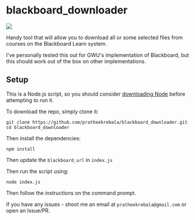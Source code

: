 # blackboard_downloader

![](https://i.imgur.com/SC69Ef4.gif)

Handy tool that will allow you to download all or some selected files from courses on the Blackboard Learn system.

I've personally tested this out for GWU's implementation of Blackboard, but this should work out of the box on other implementations.

## Setup

This is a Node.js script, so you should consider [downloading Node](http://nodejs.org/) before attempting to run it.

To download the repo, simply clone it:

	git clone https://github.com/pratheekrebala/blackboard_downloader.git
	cd blackboard_downloader

Then install the dependencies:

	npm install
  
Then update the `blackboard_url` in `index.js`

Then run the script using:

	node index.js
  
Then follow the instructions on the command prompt.

If you have any issues - shoot me an email at `pratheekrebala@gmail.com` or open an Issue/PR.
